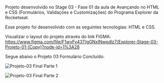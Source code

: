 Projeto desenvolvido no Stage 03 - Fase 01 da aula de Avançando no HTML e CSS (Formulários, Validações e Customizações) do Programa Explorer da Rocketseat.

Esse projeto foi desenvolvido com as seguintes tecnologias: HTML e CSS.

Visualizar o layout do projeto através do link FIGMA: 
https://www.figma.com/file/F1wvFv43TIgGNxINwpdlz7/Explorer-Stage-03-Projeto-01-(Copy)?node-id=1%3A28

Segue abaixo o Projeto 03 Formulário Concluído:

![Projeto-03 Final Parte 1](https://user-images.githubusercontent.com/107876889/184408734-f6a70de6-8ec0-4d2c-b3f1-4cb3ecdab45b.png)

![Projeto-03 Final Parte 2](https://user-images.githubusercontent.com/107876889/184408775-f8c0b0b5-54ab-49b5-a47e-9d05ae51da4a.png)
